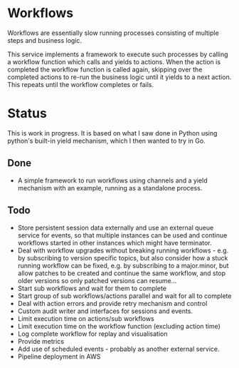 # Workflows #

Workflows are essentially slow running processes consisting of multiple steps and business logic.

This service implements a framework to execute such processes by calling a workflow function which calls and yields to actions. When the action is completed the workflow function is called again, skipping over the completed actions to re-run the business logic until it yields to a next action. This repeats until the workflow completes or fails.

# Status #

This is work in progress. It is based on what I saw done in Python using python's built-in yield mechanism, which I then wanted to try in Go.

## Done ##

* A simple framework to run workflows using channels and a yield mechanism with an example, running as a standalone process.

## Todo ##
* Store persistent session data externally and use an external queue service for events, so that multiple instances can be used and continue workflows started in other instances which might have terminator.
* Deal with workflow upgrades without breaking running workflows - e.g. by subscribing to version specific topics, but also consider how a stuck running workflow can be fixed, e.g. by subscribing to a major.minor, but allow patches to be created and continue the same workflow, and stop older versions so only patched versions can resume...
* Start sub workflows and wait for them to complete
* Start group of sub workflows/actions parallel and wait for all to complete
* Deal with action errors and provide retry mechanism and control
* Custom audit writer and interfaces for sessions and events.
* Limit execution time on actions/sub workflows
* Limit execution time on the workflow function (excluding action time)
* Log complete workflow for replay and visualisation
* Provide metrics
* Add use of scheduled events - probably as another external service.
* Pipeline deployment in AWS

